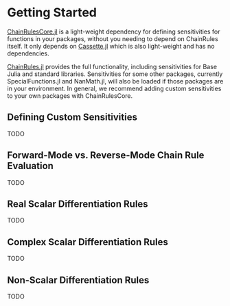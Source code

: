 # Getting Started

[ChainRulesCore.jl](https://github.com/JuliaDiff/ChainRulesCore.jl) is a light-weight dependency for defining sensitivities for functions in your packages, without you needing to depend on ChainRules itself.
It only depends on [Cassette.jl](https://github.com/jrevels/Cassette.jl) which is also light-weight and has no dependencies.

[ChainRules.jl](https://github.com/JuliaDiff/ChainRules.jl) provides the full functionality, including sensitivities for Base Julia and standard libraries.
Sensitivities for some other packages, currently SpecialFunctions.jl and NanMath.jl, will also be loaded if those packages are in your environment.
In general, we recommend adding custom sensitivities to your own packages with ChainRulesCore.

## Defining Custom Sensitivities

TODO

## Forward-Mode vs. Reverse-Mode Chain Rule Evaluation

TODO

## Real Scalar Differentiation Rules

TODO

## Complex Scalar Differentiation Rules

TODO

## Non-Scalar Differentiation Rules

TODO

